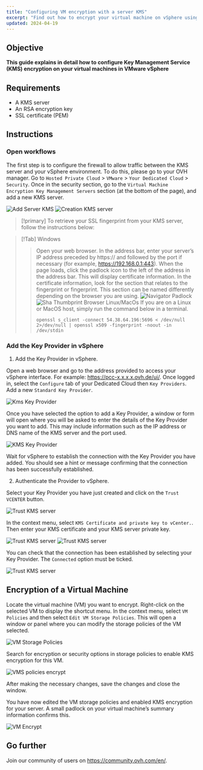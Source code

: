 ```yaml
---
title: "Configuring VM encryption with a server KMS"
excerpt: "Find out how to encrypt your virtual machine on vSphere using a KMS server"
updated: 2024-04-19
---
```


## Objective

**This guide explains in detail how to configure Key Management Service (KMS) encryption on your virtual machines in VMware vSphere**

## Requirements

- A KMS server  
- An RSA encryption key
- SSL certificate (PEM)

## Instructions
 
### Open workflows
 
The first step is to configure the firewall to allow traffic between the KMS server and your vSphere environment.
To do this, please go to your OVH manager. Go to `Hosted Private Cloud` > `VMware` > `Your Dedicated Cloud` > `Security`.
Once in the security section, go to the `Virtual Machine Encryption Key Management Servers` section (at the bottom of the page), and add a new KMS server.

![Add Server KMS](images/add_kms_server.png)
![Creation KMS server](images/creation_kms_server.png)

> [!primary]
> To retrieve your SSL fingerprint from your KMS server, follow the instructions below:
>

> [!Tab]
> Windows
>> Open your web browser.
>> In the address bar, enter your server’s IP address preceded by https:// and followed by the port if necessary (for example, https://192.168.0.1:443).
>> When the page loads, click the padlock icon to the left of the address in the address bar. This will display certificate information.
>> In the certificate information, look for the section that relates to the fingerprint or fingerprint. This section can be named differently depending on the browser you are using.
>>![Navigator Padlock](images/padlock_website.png)
>>![Sha Thumbprint Browser](images/fingerprint_sha.png)
> Linux/MacOs
>> If you are on a Linux or MacOS host, simply run the command below in a terminal.
>> ```shell
>> openssl s_client -connect 54.38.64.196:5696 < /dev/null 2>/dev/null | openssl x509 -fingerprint -noout -in /dev/stdin
>> ```
>> 

### Add the Key Provider in vSphere

1. Add the Key Provider in vSphere. 

Open a web browser and go to the address provided to access your vSphere interface. For example: https://pcc-x.x.x.x.ovh.de/ui/.
Once logged in, select the `Configure` tab of your Dedicated Cloud then `Key Providers`. Add a new `Standard Key Provider`.

![Kms Key Provider](images/kms_key_provider.png)

Once you have selected the option to add a Key Provider, a window or form will open where you will be asked to enter the details of the Key Provider you want to add. This may include information such as the IP address or DNS name of the KMS server and the port used.

![KMS Key Provider](images/kms_key_provider_2.png)

Wait for vSphere to establish the connection with the Key Provider you have added. You should see a hint or message confirming that the connection has been successfully established.

2. Authenticate the Provider to vSphere.

Select your Key Provider you have just created and click on the `Trust VCENTER` button.

![Trust KMS server](images/trust_kms.png)

In the context menu, select `KMS Certificate and private key to vCenter.`. Then enter your KMS certificate and your KMS server private key.

![Trust KMS server](images/kms_trust_vcenter.png)
![Trust KMS server](images/kms_trust_vcenter_2.png)

You can check that the connection has been established by selecting your Key Provider. The `Connected` option must be ticked.

![Trust KMS server](images/kms_key_provider_3.png)

## Encryption of a Virtual Machine

Locate the virtual machine (VM) you want to encrypt. Right-click on the selected VM to display the shortcut menu. In the context menu, select `VM Policies` and then select `Edit VM Storage Policies`. This will open a window or panel where you can modify the storage policies of the VM selected.

![VM Storage Policies](images/vm_policies.png)

Search for encryption or security options in storage policies to enable KMS encryption for this VM.

![VMS policies encrypt](images/vm_policies_kms_encrypt.png)

After making the necessary changes, save the changes and close the window.

You have now edited the VM storage policies and enabled KMS encryption for your server. A small padlock on your virtual machine’s summary information confirms this.

![VM Encrypt](images/vm_encrypt.png)

## Go further
 
Join our community of users on <https://community.ovh.com/en/>.